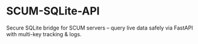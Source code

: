 # SCUM-SQLite-API
Secure SQLite bridge for SCUM servers – query live data safely via FastAPI with multi-key tracking &amp; logs.
